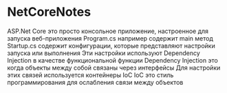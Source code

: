# NetCoreNotes

ASP.Net Core это просто консольное приложение, настроенное для запуска веб-приложения
Program.cs например содержит main метод
Startup.cs содержит конфигурации, которые представляют настройки запуска или выполнения
Эти настройки используют Dependency Injection в качестве функциональной функции
Dependency Injection это когда объекты между собой связаны через интерфейсы
Для настройки этих связей используется контейнеры IoC 
IoC это стиль программирования для ослабления связи между объектов

